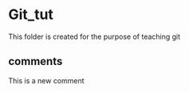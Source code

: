 # Git_tut
This folder is created for the purpose of teaching git

## comments
This is a new comment
